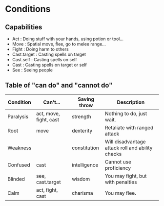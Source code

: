 # Conditions


## Capabilities

- Act : Doing stuff with your hands, using potion or tool...
- Move : Spatial move, flee, go to melee range...
- Fight : Doing harm to others
- Cast.target : Casting spells on target
- Cast.self : Casting spells on self
- Cast : Casting spells on target or self
- See : Seeing people

## Table of "can do" and "cannot do"

| Condition | Can't...               | Saving throw | Description                                      |
|-----------|------------------------|--------------|--------------------------------------------------|
| Paralysis | act, move, fight, cast | strength     | Nothing to do, just wait.                        |
| Root      | move                   | dexterity    | Retaliate with ranged attack                     |
| Weakness  |                        | constitution | Will disadvantage attack roll and ability checks |
| Confused  | cast                   | intelligence | Cannot use proficiency                           |
| Blinded   | see, cast.target       | wisdom       | You may fight, but with penalties                |
| Calm      | act, fight, cast       | charisma     | You may flee.                                    |

